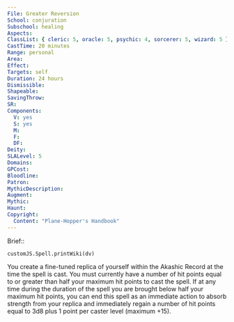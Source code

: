 ```yaml
---
File: Greater Reversion
School: conjuration
Subschool: healing
Aspects: 
ClassList: { cleric: 5, oracle: 5, psychic: 4, sorcerer: 5, wizard: 5 }
CastTime: 20 minutes
Range: personal
Area: 
Effect: 
Targets: self
Duration: 24 hours
Dismissible: 
Shapeable: 
SavingThrow: 
SR: 
Components:
  V: yes
  S: yes
  M: 
  F: 
  DF: 
Deity: 
SLALevel: 5
Domains: 
GPCost: 
Bloodline: 
Patron: 
MythicDescription: 
Augment: 
Mythic: 
Haunt: 
Copyright:
  Content: "Plane-Hopper's Handbook"
---
```

Brief:: 

```dataviewjs
customJS.Spell.printWiki(dv)
```

You create a fine-tuned replica of yourself within the Akashic Record at the time the spell is cast. You must currently have a number of hit points equal to or greater than half your maximum hit points to cast the spell. If at any time during the duration of the spell you are brought below half your maximum hit points, you can end this spell as an immediate action to absorb strength from your replica and immediately regain a number of hit points equal to 3d8 plus 1 point per caster level (maximum +15).
